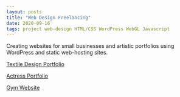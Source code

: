 ```yaml
---
layout: posts
title: "Web Design Freelancing"
date: 2020-09-16
tags: project web-design HTML/CSS WordPress WebGL Javascript
---
```

Creating websites for small businesses and artistic portfolios using WordPress and static web-hosting sites.

[Textile Design Portfolio](https://kendrallgood.github.io/kendra-site/)

[Actress Portfolio](https://julietagozalo.com/)

[Gym Website](https://www.saltusathleticacademy.ca/)